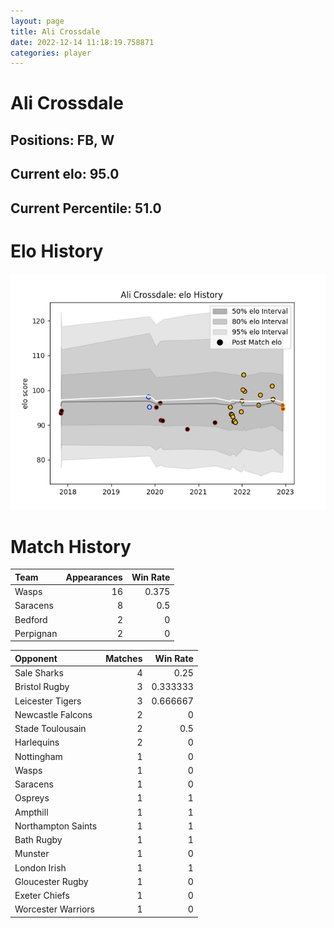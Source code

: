 ```yaml
---  
layout: page  
title: Ali Crossdale  
date: 2022-12-14 11:18:19.758871  
categories: player  
---
```

# Ali Crossdale

## Positions: FB, W

## Current elo: 95.0

## Current Percentile: 51.0

# Elo History


![elo history](history_AliCrossdale.png)
# Match History


| Team      |   Appearances |   Win Rate |
|:----------|--------------:|-----------:|
| Wasps     |            16 |      0.375 |
| Saracens  |             8 |      0.5   |
| Bedford   |             2 |      0     |
| Perpignan |             2 |      0     |

| Opponent           |   Matches |   Win Rate |
|:-------------------|----------:|-----------:|
| Sale Sharks        |         4 |   0.25     |
| Bristol Rugby      |         3 |   0.333333 |
| Leicester Tigers   |         3 |   0.666667 |
| Newcastle Falcons  |         2 |   0        |
| Stade Toulousain   |         2 |   0.5      |
| Harlequins         |         2 |   0        |
| Nottingham         |         1 |   0        |
| Wasps              |         1 |   0        |
| Saracens           |         1 |   0        |
| Ospreys            |         1 |   1        |
| Ampthill           |         1 |   1        |
| Northampton Saints |         1 |   1        |
| Bath Rugby         |         1 |   1        |
| Munster            |         1 |   0        |
| London Irish       |         1 |   1        |
| Gloucester Rugby   |         1 |   0        |
| Exeter Chiefs      |         1 |   0        |
| Worcester Warriors |         1 |   0        |